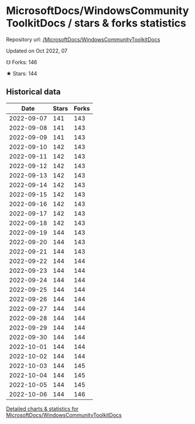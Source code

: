 # MicrosoftDocs/WindowsCommunityToolkitDocs / stars & forks statistics

Repository url: [/MicrosoftDocs/WindowsCommunityToolkitDocs](https://github.com/MicrosoftDocs/WindowsCommunityToolkitDocs)

Updated on Oct 2022, 07

☋ Forks: 146

★ Stars: 144

## Historical data
| Date | Stars | Forks |
|------|-------|-------|
| 2022-09-07 | 141 | 143 | 
| 2022-09-08 | 141 | 143 | 
| 2022-09-09 | 141 | 143 | 
| 2022-09-10 | 142 | 143 | 
| 2022-09-11 | 142 | 143 | 
| 2022-09-12 | 142 | 143 | 
| 2022-09-13 | 142 | 143 | 
| 2022-09-14 | 142 | 143 | 
| 2022-09-15 | 142 | 143 | 
| 2022-09-16 | 142 | 143 | 
| 2022-09-17 | 142 | 143 | 
| 2022-09-18 | 142 | 143 | 
| 2022-09-19 | 144 | 143 | 
| 2022-09-20 | 144 | 143 | 
| 2022-09-21 | 144 | 143 | 
| 2022-09-22 | 144 | 144 | 
| 2022-09-23 | 144 | 144 | 
| 2022-09-24 | 144 | 144 | 
| 2022-09-25 | 144 | 144 | 
| 2022-09-26 | 144 | 144 | 
| 2022-09-27 | 144 | 144 | 
| 2022-09-28 | 144 | 144 | 
| 2022-09-29 | 144 | 144 | 
| 2022-09-30 | 144 | 144 | 
| 2022-10-01 | 144 | 144 | 
| 2022-10-02 | 144 | 144 | 
| 2022-10-03 | 144 | 145 | 
| 2022-10-04 | 144 | 145 | 
| 2022-10-05 | 144 | 145 | 
| 2022-10-06 | 144 | 146 | 


[Detailed charts & statistics for MicrosoftDocs/WindowsCommunityToolkitDocs](https://reviewgithub.com/rep/MicrosoftDocs/WindowsCommunityToolkitDocs)
